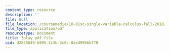 ```yaml
---
content_type: resource
description: ''
file: null
file_location: /coursemedia/18-01sc-single-variable-calculus-fall-2010/d2835649b9952c3b3c0c0aed9956bf70_1cejTnuMo1Y.pdf
file_type: application/pdf
resourcetype: Document
title: 3play pdf file
uid: d2835649-b995-2c3b-3c0c-0aed9956bf70
---
```

